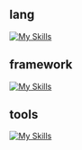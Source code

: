 ## lang
[![My Skills](https://skillicons.dev/icons?i=bash,css,html,js,md,mysql,py,regex,sqlite)](https://skillicons.dev)
## framework
[![My Skills](https://skillicons.dev/icons?i=angular,tailwind,react,redux)](https://skillicons.dev)
## tools
[![My Skills](https://skillicons.dev/icons?i=linux,git,nodejs,postman,vite,vscode,yarn)](https://skillicons.dev)

<!--
**kittha/kittha** is a ✨ _special_ ✨ repository because its `README.md` (this file) appears on your GitHub profile.

Here are some ideas to get you started:

- 🔭 I’m currently working on ...
- 🌱 I’m currently learning ...
- 👯 I’m looking to collaborate on ...
- 🤔 I’m looking for help with ...
- 💬 Ask me about ...
- 📫 How to reach me: ...
- 😄 Pronouns: ...
- ⚡ Fun fact: ...
-->
